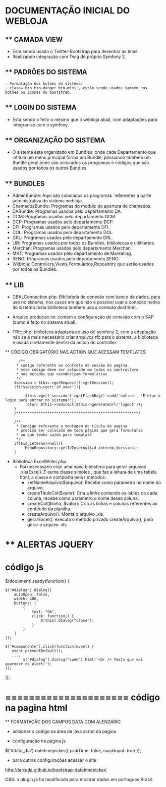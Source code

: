 DOCUMENTAÇÃO INICIAL DO WEBLOJA
===============================

** CAMADA VIEW
--------------
  - Esta sendo usado o Twitter-Bootstrap para desenhar as telas.
  - Realizando integração com Twig do próprio Symfony 2.

** PADRÕES DO SISTEMA
----------------------
	- Formatação dos butões do sistema:
	- class='btn btn-danger btn-mini', estão sendo usados também nos botões os icones do bootstrab.

** LOGIN DO SISTEMA
-------------------
  - Esta sendo o feito o mesmo que o webloja atual, com adaptações para integrar-se com o symfony.

** ORGANIZAÇÃO DO SISTEMA
--------------------------
 - O sistema esta organizado em Bundles, onde cada Departamento que intitula um menu principal forma um Bundle, possuindo também um Bundle geral onde são colocados os programas e códigos que são usados por todos os outros Bundles.

** BUNDLES
----------
  - AdminBundle: Aqui são colocados os programas ´referentes a parte administrativa do sistema webloja.
  - ChamadosBundle: Programas do modulo de apertura de chamados.
  - DABundle: Programas usados pelo departamento DA.
  - DCM: Programas usados pelo departamento DCM.
  - DCP: Programas usados pelo departamento DCP.
  - DFI: Programas usados pelo departamento DFI.
  - DOL: Programas usados pelo departamento DOL.
  - GRL: Programas usados pelo departamento GRL.
  - LIB: Programas usados por todos os Bundles, bibliotecas e ultilitarios.
  - Merchan: Programas usados pelo departamento Merchan.
  - MKT: Programas usados pelo departamento de Marketing.
  - SENG: Programas usados pelo departamento SENG.
  - Webloja: Controllers,Views,Formularios,Repository que serão usados por todos os Bundles.

** LIB
------
  - DBALConnection.php: Biblioteda de conexão com banco de dados, para uso no sistema, nos casos em que não é possível usar a conexão nativa do sistema.(esta biblioteca tambem usa a conexão doctrine).

  - Arquivo producao.ini: contem a configuração de conexão com o SAP (como é feito no sistema atual).

  - TRfc.php: biblioteca adaptada ao uso do symfony 2, com a adaptação não se é mais necessário criar arquivos rfc para o sistema, a biblioteca é usada diretamente dentro da action do controller.

** CÓDIGO OBRIGATÓRIO NAS ACTION QUE ACESSAM TEMPLATES

          /**
         * codigo referente ao controle de sessão da pagina
         * este código deve ser colocado em todos os controllers
         * nos metodos que reenderizam formulários
         */
        $session = $this->getRequest()->getSession();
        if(!$session->get('id_user')){
            
             $this->get('session')->getFlashBag()->add('notice', "Efetue o login para entrar no sistema!");
             return $this->redirect($this->generateUrl('logout'));
        }
        /*******************************************************/
        
        /**
         * Condigo referente a montagem do título da pagina
         * precisa ser colocado em toda página que gera formulário
         * ou que tenha saída para template
         */
        if($id_interno!=null){
             MenuRepository::getIdInterno($id_interno,$session);
        }
   - Biblioteca ExcelWriter.php
        - Foi nescessário criar uma nova biblioteca para gerar arquivos .xls(Excel).
            É euma classe simples , que faz a leitura de uma tabela html,
            a classe é composta pelos metodos:
            - setNameArquivo($arquivo): Recebe como parametro no nome do arquivo.
            - createTituloCol($valor): Cria a linha contendo os lables de cada coluna, recebe como parametro
              o nome dessa coluna.
            - createCol($linha, $valor): Cria as linhas e colunas referentes ao conteudo da planilha.
            - createArquivo(): Monta o arquivo .xls.
            - gerarExcel(): executa o metodo privado createArquivo(), para gerar o arquivo .xls.
            

** ALERTAS JQUERY
==========
código js
==========
$(document).ready(function() {

    $("#dialog").dialog({
        autoOpen: false,
        width: 400,
        buttons: [
            {
                text: "Ok",
                click: function() {
                    $(this).dialog("close");
                }
            }
        ]
    });

    $("#componente").click(function(event) {
       event.preventDefault();
       ....
            $("#dialog").dialog("open").html('<br /> Texto que vai aparecer no alert!');        
    });

});

=====================
código na pagina html
=====================
 <div id="dialog" title="Erro"></div>

** FORMATAÇÃO DOS CAMPOS DATA COM ALENDÁRIO

 - adcionar o codigo na área de java script da pagina

<script type="text/javascript" src="{{ asset('bundles/webloja/js/bootstrap-datetimepicker.min.js') }}"></script>

 - configuração na página js

 $('#data_dia').datetimepicker({
        pickTime: false,
        maskInput: true
});

 - para outras configurações acessar o site: 
 
 http://tarruda.github.io/bootstrap-datetimepicker/
 
 OBS: o plugin já foi modificado para mostrar dados em portugues Brasil.
